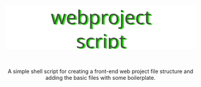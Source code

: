 <div align="center">
  <img src="https://github.com/michaelkolesidis/webproject-script/blob/main/webproject-script.svg">
  <br><br><br>
  <p>A simple shell script for creating a front-end web project file structure and adding the basic files with some boilerplate.</p>
</div>
